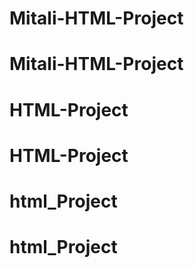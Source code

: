 # Mitali-HTML-Project
# Mitali-HTML-Project
# HTML-Project
# HTML-Project
# html_Project
# html_Project
